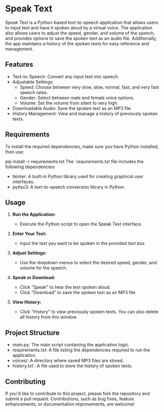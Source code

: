 # Speak Text

Speak Text is a Python-based text-to-speech application that allows users to input text and have it spoken aloud by a virtual voice. The application also allows users to adjust the speed, gender, and volume of the speech, and provides options to save the spoken text as an audio file. Additionally, the app maintains a history of the spoken texts for easy reference and management.

## Features

- Text-to-Speech: Convert any input text into speech.
- Adjustable Settings:
  - Speed: Choose between very slow, slow, normal, fast, and very fast speech rates.
  - Gender: Select between male and female voice options.
  - Volume: Set the volume from silent to very high.
- Downloadable Audio: Save the spoken text as an MP3 file.
- History Management: View and manage a history of previously spoken texts.

## Requirements

To install the required dependencies, make sure you have Python installed, then use:

pip install -r requirements.txt
The `requirements.txt file includes the following dependencies:

- tkinter: A built-in Python library used for creating graphical user interfaces.
- pyttsx3: A text-to-speech conversion library in Python.

## Usage

1. **Run the Application:**
   - Execute the Python script to open the Speak Text interface.
   
2. **Enter Your Text:**
   - Input the text you want to be spoken in the provided text box.
   
3. **Adjust Settings:**
   - Use the dropdown menus to select the desired speed, gender, and volume for the speech.
   
4. **Speak or Download:**
   - Click "Speak" to hear the text spoken aloud.
   - Click "Download" to save the spoken text as an MP3 file.
   
5. **View History:**
   - Click "History" to view previously spoken texts. You can also delete all history from this window.

## Project Structure

- main.py: The main script containing the application logic.
- requirements.txt: A file listing the dependencies required to run the application.
- voices/: A directory where saved MP3 files are stored.
- history.txt`: A file used to store the history of spoken texts.

## Contributing

If you'd like to contribute to this project, please fork the repository and submit a pull request. Contributions, such as bug fixes, feature enhancements, or documentation improvements, are welcome!
